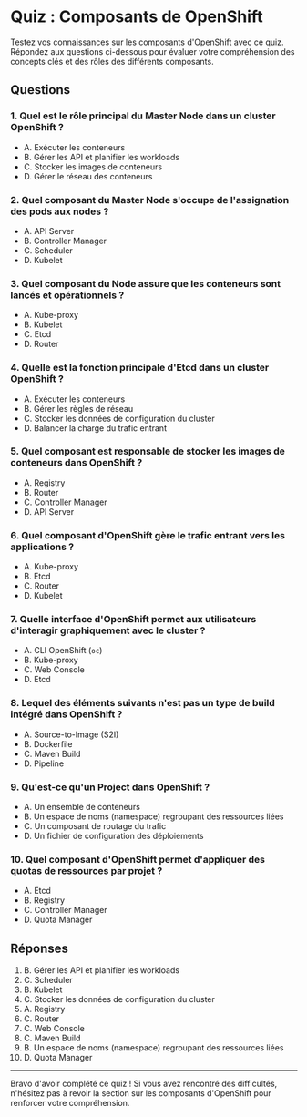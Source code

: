 # Quiz : Composants de OpenShift

Testez vos connaissances sur les composants d'OpenShift avec ce quiz. Répondez aux questions ci-dessous pour évaluer votre compréhension des concepts clés et des rôles des différents composants.

## Questions

### 1. Quel est le rôle principal du Master Node dans un cluster OpenShift ?
- A. Exécuter les conteneurs
- B. Gérer les API et planifier les workloads
- C. Stocker les images de conteneurs
- D. Gérer le réseau des conteneurs

### 2. Quel composant du Master Node s'occupe de l'assignation des pods aux nodes ?
- A. API Server
- B. Controller Manager
- C. Scheduler
- D. Kubelet

### 3. Quel composant du Node assure que les conteneurs sont lancés et opérationnels ?
- A. Kube-proxy
- B. Kubelet
- C. Etcd
- D. Router

### 4. Quelle est la fonction principale d'Etcd dans un cluster OpenShift ?
- A. Exécuter les conteneurs
- B. Gérer les règles de réseau
- C. Stocker les données de configuration du cluster
- D. Balancer la charge du trafic entrant

### 5. Quel composant est responsable de stocker les images de conteneurs dans OpenShift ?
- A. Registry
- B. Router
- C. Controller Manager
- D. API Server

### 6. Quel composant d'OpenShift gère le trafic entrant vers les applications ?
- A. Kube-proxy
- B. Etcd
- C. Router
- D. Kubelet

### 7. Quelle interface d'OpenShift permet aux utilisateurs d'interagir graphiquement avec le cluster ?
- A. CLI OpenShift (`oc`)
- B. Kube-proxy
- C. Web Console
- D. Etcd

### 8. Lequel des éléments suivants n'est pas un type de build intégré dans OpenShift ?
- A. Source-to-Image (S2I)
- B. Dockerfile
- C. Maven Build
- D. Pipeline

### 9. Qu'est-ce qu'un Project dans OpenShift ?
- A. Un ensemble de conteneurs
- B. Un espace de noms (namespace) regroupant des ressources liées
- C. Un composant de routage du trafic
- D. Un fichier de configuration des déploiements

### 10. Quel composant d'OpenShift permet d'appliquer des quotas de ressources par projet ?
- A. Etcd
- B. Registry
- C. Controller Manager
- D. Quota Manager

## Réponses

1. B. Gérer les API et planifier les workloads
2. C. Scheduler
3. B. Kubelet
4. C. Stocker les données de configuration du cluster
5. A. Registry
6. C. Router
7. C. Web Console
8. C. Maven Build
9. B. Un espace de noms (namespace) regroupant des ressources liées
10. D. Quota Manager

---

Bravo d'avoir complété ce quiz ! Si vous avez rencontré des difficultés, n'hésitez pas à revoir la section sur les composants d'OpenShift pour renforcer votre compréhension.
